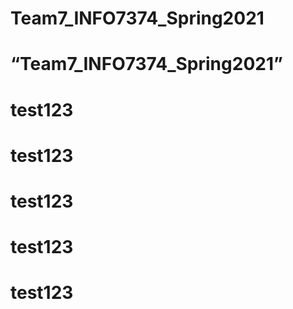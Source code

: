 # Team7_INFO7374_Spring2021
# “Team7_INFO7374_Spring2021”
# test123
# test123
# test123
# test123
# test123
